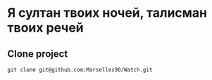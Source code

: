 # Я султан твоих ночей, талисман твоих речей

## Clone project

```ssh
git clone git@github.com:Marselles90/Watch.git
```